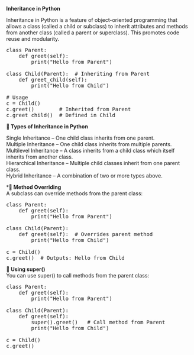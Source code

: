 **Inheritance in Python**<br>

Inheritance in Python is a feature of object-oriented programming that allows a class (called a child or subclass) to inherit attributes and methods from another class (called a parent or superclass). This promotes code reuse and modularity.<br>

<pre>
class Parent:
    def greet(self):
        print("Hello from Parent")

class Child(Parent):  # Inheriting from Parent
    def greet_child(self):
        print("Hello from Child")

# Usage
c = Child()
c.greet()        # Inherited from Parent
c.greet_child()  # Defined in Child </pre>

**🔹 Types of Inheritance in Python**<br>

Single Inheritance – One child class inherits from one parent.<br>
Multiple Inheritance – One child class inherits from multiple parents.<br>
Multilevel Inheritance – A class inherits from a child class which itself inherits from another class.<br>
Hierarchical Inheritance – Multiple child classes inherit from one parent class.<br>
Hybrid Inheritance – A combination of two or more types above.<br>

***🔹 Method Overriding**<br>
A subclass can override methods from the parent class:<br>

 <pre>
class Parent:
    def greet(self):
        print("Hello from Parent")

class Child(Parent):
    def greet(self):  # Overrides parent method
        print("Hello from Child")

c = Child()
c.greet()  # Outputs: Hello from Child </pre>

**🔹 Using super()**<br>
You can use super() to call methods from the parent class:<br>
 <pre>
class Parent:
    def greet(self):
        print("Hello from Parent")

class Child(Parent):
    def greet(self):
        super().greet()   # Call method from Parent
        print("Hello from Child")

c = Child()
c.greet()
 </pre>